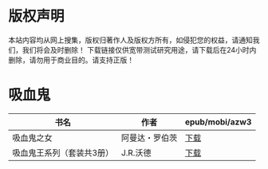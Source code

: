 # 版权声明

本站内容均从网上搜集，版权归著作人及版权方所有，如侵犯您的权益，请通知我们，我们将会及时删除！ 下载链接仅供宽带测试研究用途，请下载后在24小时内删除，请勿用于商业目的。请支持正版！

# 吸血鬼

| 书名 | 作者 | epub/mobi/azw3 |
| --- | --- | --- |
| 吸血鬼之女 | 阿曼达・罗伯茨 | [下载](https://url89.ctfile.com/f/31084289-1357028350-88de58?p=8866) |
| 吸血鬼王系列（套装共3册） | J.R.沃德 | [下载](https://url89.ctfile.com/f/31084289-1357017319-773723?p=8866) |
